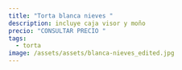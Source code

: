 ```yaml
---
title: "Torta blanca nieves "
description: incluye caja visor y moño
precio: "CONSULTAR PRECIO "
tags:
  - torta
image: /assets/assets/blanca-nieves_edited.jpg
---
```

